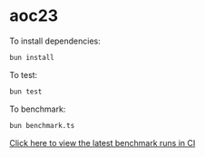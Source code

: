 # aoc23

To install dependencies:

```bash
bun install
```

To test:

```bash
bun test
```

To benchmark:

```bash
bun benchmark.ts
```

[Click here to view the latest benchmark runs in CI](https://github.com/varbrad/aoc23/actions/workflows/benchmark.yml)